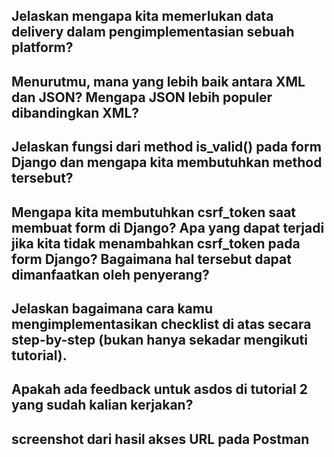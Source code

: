 ## Jelaskan mengapa kita memerlukan data delivery dalam pengimplementasian sebuah platform?

## Menurutmu, mana yang lebih baik antara XML dan JSON? Mengapa JSON lebih populer dibandingkan XML?

## Jelaskan fungsi dari method is_valid() pada form Django dan mengapa kita membutuhkan method tersebut?

## Mengapa kita membutuhkan csrf_token saat membuat form di Django? Apa yang dapat terjadi jika kita tidak menambahkan csrf_token pada form Django? Bagaimana hal tersebut dapat dimanfaatkan oleh penyerang?

## Jelaskan bagaimana cara kamu mengimplementasikan checklist di atas secara step-by-step (bukan hanya sekadar mengikuti tutorial).

## Apakah ada feedback untuk asdos di tutorial 2 yang sudah kalian kerjakan?

## screenshot dari hasil akses URL pada Postman
